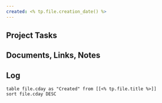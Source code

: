 ```yaml
---
created: <% tp.file.creation_date() %>
---
```

## Project Tasks

## Documents, Links, Notes

## Log
```dataview
table file.cday as "Created" from [[<% tp.file.title %>]]
sort file.cday DESC
```